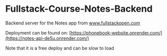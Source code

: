 # Fullstack-Course-Notes-Backend
Backend server for the Notes app from www.fullstackopen.com

Deployment can be found on: [https://phonebook-website.onrender.com/](https://notes-api-de5u.onrender.com/)

Note that it is a free deploy and can be slow to load
